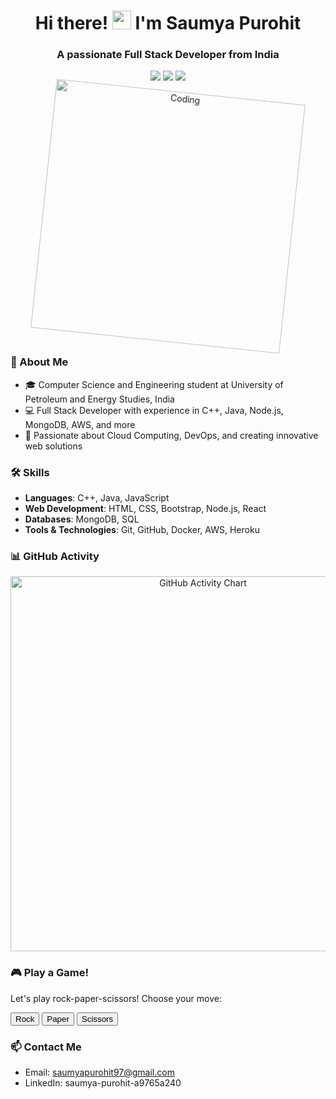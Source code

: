<!-- Replace with your personal information -->
<h1 align="center">Hi there! <img src="https://raw.githubusercontent.com/MartinHeinz/MartinHeinz/master/wave.gif" width="30px"> I'm Saumya Purohit</h1>

<h3 align="center">A passionate Full Stack Developer from India</h3>

<p align="center">
  <a href="https://www.linkedin.com/in/saumya-purohit-a9765a240/"><img src="https://img.shields.io/badge/-LinkedIn-blue?style=flat-square&logo=Linkedin&logoColor=white&link=https://www.linkedin.com/in/saumya-purohit-a9765a240/"/></a>
  <a href="https://github.com/Saumya-Purohit"><img src="https://img.shields.io/badge/-GitHub-black?style=flat-square&logo=Github&logoColor=white&link=https://github.com/Saumya-Purohit"/></a>
  <a href="https://saumya-purohit.netlify.app/"><img src="https://img.shields.io/badge/-Portfolio-9cf?style=flat-square&link=https://saumya-purohit.netlify.app/"/></a>
</p>

<p align="center">
  <img class="profile-pic" src="https://media.giphy.com/media/ASd0Ukj0y3qMM/giphy.gif" alt="Coding" width="400"/>
</p>

<style>
.profile-pic {
  animation: spin 5s linear infinite;
}

@keyframes spin {
  from { transform: rotate(0deg); }
  to { transform: rotate(360deg); }
}
</style>

### 🌟 About Me
- 🎓 Computer Science and Engineering student at University of Petroleum and Energy Studies, India
- 💻 Full Stack Developer with experience in C++, Java, Node.js, MongoDB, AWS, and more
- 🚀 Passionate about Cloud Computing, DevOps, and creating innovative web solutions

### 🛠️ Skills
- **Languages**: C++, Java, JavaScript
- **Web Development**: HTML, CSS, Bootstrap, Node.js, React
- **Databases**: MongoDB, SQL
- **Tools & Technologies**: Git, GitHub, Docker, AWS, Heroku


### 📊 GitHub Activity
<!-- Add a dynamically generated commit chart using a service like https://github.com/ashutosh00710/github-readme-activity-graph -->
<p align="center">
  <img src="https://github-readme-activity-graph.vercel.app/graph?username=Saumya-Purohit&theme=xcode" alt="GitHub Activity Chart" width="600"/>
</p>

### 🎮 Play a Game!
<p>Let's play rock-paper-scissors! Choose your move:</p>
<button onclick="play('rock')">Rock</button>
<button onclick="play('paper')">Paper</button>
<button onclick="play('scissors')">Scissors</button>
<p id="result"></p>

<script>
function play(userChoice) {
  const choices = ['rock', 'paper', 'scissors'];
  const computerChoice = choices[Math.floor(Math.random() * choices.length)];
  
  let result;
  
  if (userChoice === computerChoice) {
    result = 'It\'s a tie!';
  } else if (
    (userChoice === 'rock' && computerChoice === 'scissors') ||
    (userChoice === 'paper' && computerChoice === 'rock') ||
    (userChoice === 'scissors' && computerChoice === 'paper')
  ) {
    result = 'You win!';
  } else {
    result = 'You lose!';
  }
  
  document.getElementById('result').innerHTML = `Computer chose ${computerChoice}. ${result}`;
}
</script>

### 📫 Contact Me
- Email: saumyapurohit97@gmail.com
- LinkedIn: saumya-purohit-a9765a240
